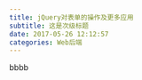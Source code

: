 ```yaml
---
title: jQuery对表单的操作及更多应用
subtitle: 这是次级标题
date: 2017-05-26 12:12:57
categories: Web后端
---
```


bbbb
